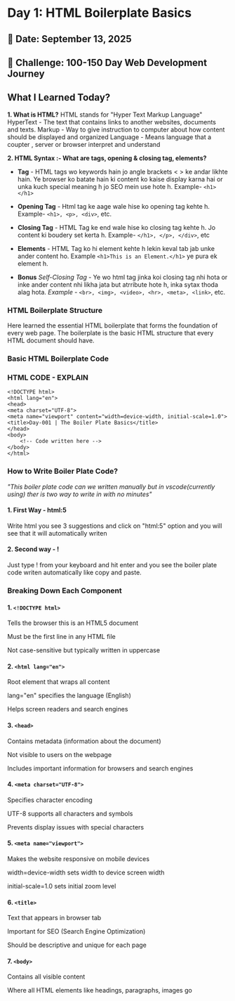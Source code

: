 # Day 1: HTML Boilerplate Basics

## 📅 Date: September 13, 2025
## 🎯 Challenge: 100-150 Day Web Development Journey

## What I Learned Today?
**1. What is HTML?**
    HTML stands for "Hyper Text Markup Language"
    HyperText - The text that contains links to another websites, documents and texts.
    Markup - Way to give instruction to computer about how content should be displayed and organized
    Language - Means language that a coupter , server or browser interpret and understand

**2. HTML Syntax :- What are tags, opening & closing tag, elements?**

- **Tag** - HTML tags wo keywords hain jo angle brackets < > ke andar likhte hain. Ye browser ko batate hain ki content ko kaise display karna hai or unka kuch special meaning h jo SEO mein use hote h. Example- `<h1></h1>`

- **Opening Tag** - Html tag ke aage wale hise ko opening tag kehte h. Example- `<h1>, <p>, <div>`, etc.

- **Closing Tag** - HTML Tag ke end wale hise ko closing tag kehte h. Jo content ki boudery set kerta h. Example- `</h1>, </p>, </div>`, etc

- **Elements** - HTML Tag ko hi element kehte h lekin keval tab jab unke ander content ho. Example `<h1>This is an Element.</h1>` ye pura ek element h.

- **Bonus**
    *Self-Closing Tag* - Ye wo html tag jinka koi closing tag nhi hota or inke ander content nhi likha jata but atrribute hote h, inka sytax thoda alag hota.
        *Example* - `<br>, <img>, <video>, <hr>, <meta>, <link>`, etc.

### HTML Boilerplate Structure
Here learned the essential HTML boilerplate that forms the foundation of every web page. The boilerplate is the basic HTML structure that every HTML document should have.

### Basic HTML Boilerplate Code

### HTML CODE - EXPLAIN
    <!DOCTYPE html>
    <html lang="en">
    <head>
    <meta charset="UTF-8">
    <meta name="viewport" content="width=device-width, initial-scale=1.0">
    <title>Day-001 | The Boiler Plate Basics</title>
    </head>
    <body>
        <!-- Code written here -->
    </body>
    </html>

### How to Write Boiler Plate Code?
*"This boiler plate code can we written manually but in vscode(currently using) ther is two way to write in with no minutes"*
#### 1. First Way - html:5
Write html you see 3 suggestions and click on "html:5" option and you will see that it will automatically writen

#### 2. Second way - !
Just type ! from your keyboard and hit enter and you see the boiler plate code writen automatically like copy and paste.

### Breaking Down Each Component
#### 1. `<!DOCTYPE html>`

Tells the browser this is an HTML5 document

Must be the first line in any HTML file

Not case-sensitive but typically written in uppercase

#### 2. `<html lang="en">`

Root element that wraps all content

lang="en" specifies the language (English)

Helps screen readers and search engines

#### 3. `<head>`

Contains metadata (information about the document)

Not visible to users on the webpage

Includes important information for browsers and search engines

#### 4. `<meta charset="UTF-8">`

Specifies character encoding

UTF-8 supports all characters and symbols

Prevents display issues with special characters

#### 5. `<meta name="viewport">`

Makes the website responsive on mobile devices

width=device-width sets width to device screen width

initial-scale=1.0 sets initial zoom level

#### 6. `<title>`

Text that appears in browser tab

Important for SEO (Search Engine Optimization)

Should be descriptive and unique for each page

#### 7. `<body>`

Contains all visible content

Where all HTML elements like headings, paragraphs, images go

